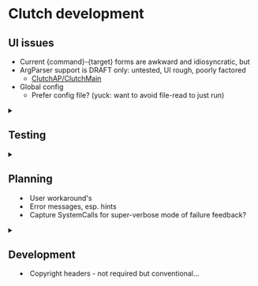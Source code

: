 # Clutch development

## UI issues
- Current {command}-{target} forms are awkward and idiosyncratic, but
- ArgParser support is DRAFT only: untested, UI rough, poorly factored
    - [ClutchAP/ClutchMain](Sources/ClutchAP/ClutchMain.swift)
- Global config
    - Prefer config file? (yuck: want to avoid file-read to just run)

<details>
<summary>

## Testing

</summary>

### Platforms
- tested mostly on macOS 13+
- CI tests macOS 12 & Ubuntu Linux 22.04 with Swift 5.9 and 5.7
    - Need to test in 5.5 if targeting (arg parser async had an older API)
- Re-verify that package declarations are compatible back to 5.5

### Automated testing status
- Some configuration
- Integration testing using hand-rolled mock for [SystemCalls](Sources/clutch/system/SystemCalls.swift)
    - [DriverTests.swift](Tests/clutchTests/DriverTests.swift)
    - mock SystemCalls: [KnownSystemCalls](Tests/clutchTests/Fixtures/KnownSystemCalls.swift)
    - with [Recorder](Tests/clutchTests/SystemCallsRecorder/RecordSystemCalls.swift)

### Manual testing variants
- Only current macOS tested
- See main [Scenarios](Tests/clutchTests/Scenarios/ClutchCommandScenario.swift)
- See [ClutchMainTests](Tests/clutchTests/ClutchMainTests.swift) for manual integration driver

#### Nest configuration
- tracing: env [none, CLUTCH_LOG]
- nest finding:
    - NEST_PATH: dominates 
    - name: from input, `NEST_NAME`, or 'Nest'
    - base: `NEST_BASE`, `HOME/REL_PATH` or `HOME/git`
    - nest names that are not identifiers should be rejected

#### Script
- name: 0, 1, n extensions
- invalid module names: spaces, non-ascii
- lifecycle: new, update
- main type: top-level or @main (limitation: only on new)
- verify library dependency
    - new script manifest declarations should track nest library name
- build: release or debug

#### Brittle
- `// some @main comment` in a top-level main
- main style changing from top-level to `@main` on edit
- Non-compliant Package.swift
- Error messages not clear or suited for users
- Test relative paths
- Polish documentation

#### Modes
- all errors to stderr

</details>

<details>
<summary>

## Planning
- User workaround's
- Error messages, esp. hints
- Capture SystemCalls for super-verbose mode of failure feedback?
</summary>

### Bugs the user has to work around
- Touch binary if rebuilt, but same (handle risk of false-positive build) 
- `fatal error` added to build failures - by Script gacking?
- handle build code=!0 errors nicely - currently shwift throwing
    - goal is to pass the same code back, no?

#### Organize user messages 
- [ErrParts](Sources/clutch/ClutchDriverErrors.swift) needs UI work
    - agent: clutch, swift-build, etc
    - subject: usually missing resource or bad input or env var
    - problem: bug to fix
    - fixHint: need to support more hints
- tracing is minimal, just build and run

### Missing user features
- P2 CI+badging for reliability signal
- P2 caution mode (or just upgrade?)
    - detect unexpected duplicates (peer much larger than script from new source)
    - check peer-declaration == source-presence
    - report when peer found in multiple Nest (esp. if using env variable)
    - main goal is to avoid losing any changes
- P3 logging integration? esp. to segregate clutch from tool, and to monitor
- P3 exec script executable (test platform variants, streams, exit codes, etc.)
- P3 sysCall tracing for FFDC (below)
    - record calls, then replay on exception when --verbose-clutch
- P3 init-name{.Nest}: cat-name plus capture, chmod?
- P3 SCM - automatically check in each version of a script?
- P3 Persistent config +/- environment
    - Read configuration from `$HOME/.clutch` (or `$XDG_CONFIG_HOME`)
    - Update code to load configuration defaults at build-time
- P3 Deploy?: scatter scripts, audit scatter, report status, and build/deploy all
    - based on tracking source of peer
- P4 Guide: more needed for junior developers to get started?
- P4 Support generating and running scripts by reading input stream
    - If script file does not exist and there is standard input
    - then pipe stdin to the script file before starting
    - e.g., `someGenScript | clutch newScriptName --help`:
        - create local file `newScriptName`
        - build to nest as usual
        - run as usual (here to test --help arguments)

#### P3 first-failure data capture
- goal-1 is for unknowing users to solve issue on first record of error
- Capture clutch and SystemCalls messages, report details on error
- using RecordSystemCalls from tests
- goal-2 limited control over feedback
    - sensor: output channel
    - sensitivity: (quiet, record, and loud)
    - but default should be most helpful in most cases
- related: segregating output channels for clutch, build, and executable

### Features avoided, mainly for simplicity and disutility
- monitoring executions? No, want the tool to build and invoke, not be big brother
- build trigger based on diffs
- more indirection or control over naming
- ? reading config.  Happy path should be 2 file+date-checks & invocation

</details>

<details>
<summary>

## Development
- Copyright headers - not required but conventional...

</summary>

## Development
### Missing dev features
- urk: copyright headers
- version (command, help string; update as part of tagging)
- git practices/policies

</details>
